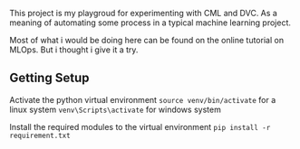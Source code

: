 This project is my playgroud for experimenting with CML and DVC.
As a meaning of automating some process in a typical machine learning
project.

Most of what i would be doing here can be found on the online tutorial on
MLOps.
But i thought i give it a try. 

## Getting Setup
Activate the python virtual environment
`source venv/bin/activate` for a linux system
`venv\Scripts\activate` for windows system

Install the required modules to the virtual environment
`pip install -r requirement.txt`

